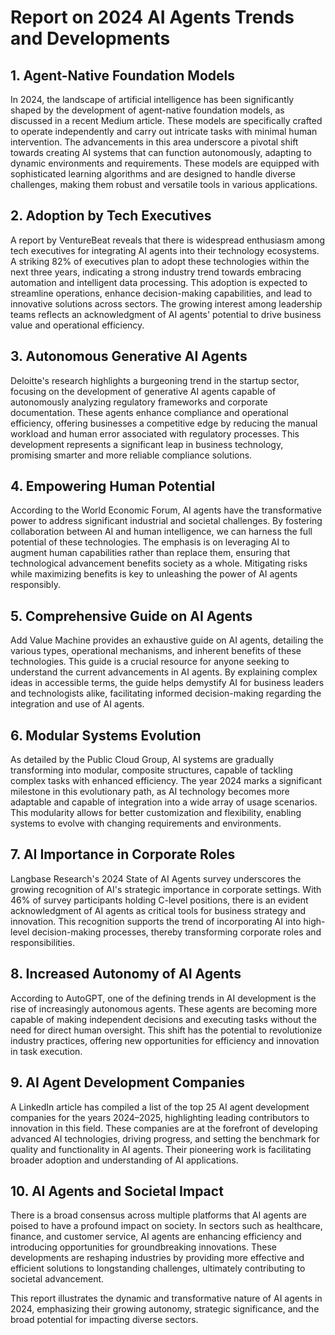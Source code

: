 # Report on 2024 AI Agents Trends and Developments

## 1. Agent-Native Foundation Models

In 2024, the landscape of artificial intelligence has been significantly shaped by the development of agent-native foundation models, as discussed in a recent Medium article. These models are specifically crafted to operate independently and carry out intricate tasks with minimal human intervention. The advancements in this area underscore a pivotal shift towards creating AI systems that can function autonomously, adapting to dynamic environments and requirements. These models are equipped with sophisticated learning algorithms and are designed to handle diverse challenges, making them robust and versatile tools in various applications.

## 2. Adoption by Tech Executives

A report by VentureBeat reveals that there is widespread enthusiasm among tech executives for integrating AI agents into their technology ecosystems. A striking 82% of executives plan to adopt these technologies within the next three years, indicating a strong industry trend towards embracing automation and intelligent data processing. This adoption is expected to streamline operations, enhance decision-making capabilities, and lead to innovative solutions across sectors. The growing interest among leadership teams reflects an acknowledgment of AI agents' potential to drive business value and operational efficiency.

## 3. Autonomous Generative AI Agents

Deloitte's research highlights a burgeoning trend in the startup sector, focusing on the development of generative AI agents capable of autonomously analyzing regulatory frameworks and corporate documentation. These agents enhance compliance and operational efficiency, offering businesses a competitive edge by reducing the manual workload and human error associated with regulatory processes. This development represents a significant leap in business technology, promising smarter and more reliable compliance solutions.

## 4. Empowering Human Potential

According to the World Economic Forum, AI agents have the transformative power to address significant industrial and societal challenges. By fostering collaboration between AI and human intelligence, we can harness the full potential of these technologies. The emphasis is on leveraging AI to augment human capabilities rather than replace them, ensuring that technological advancement benefits society as a whole. Mitigating risks while maximizing benefits is key to unleashing the power of AI agents responsibly.

## 5. Comprehensive Guide on AI Agents

Add Value Machine provides an exhaustive guide on AI agents, detailing the various types, operational mechanisms, and inherent benefits of these technologies. This guide is a crucial resource for anyone seeking to understand the current advancements in AI agents. By explaining complex ideas in accessible terms, the guide helps demystify AI for business leaders and technologists alike, facilitating informed decision-making regarding the integration and use of AI agents.

## 6. Modular Systems Evolution

As detailed by the Public Cloud Group, AI systems are gradually transforming into modular, composite structures, capable of tackling complex tasks with enhanced efficiency. The year 2024 marks a significant milestone in this evolutionary path, as AI technology becomes more adaptable and capable of integration into a wide array of usage scenarios. This modularity allows for better customization and flexibility, enabling systems to evolve with changing requirements and environments.

## 7. AI Importance in Corporate Roles

Langbase Research's 2024 State of AI Agents survey underscores the growing recognition of AI's strategic importance in corporate settings. With 46% of survey participants holding C-level positions, there is an evident acknowledgment of AI agents as critical tools for business strategy and innovation. This recognition supports the trend of incorporating AI into high-level decision-making processes, thereby transforming corporate roles and responsibilities.

## 8. Increased Autonomy of AI Agents

According to AutoGPT, one of the defining trends in AI development is the rise of increasingly autonomous agents. These agents are becoming more capable of making independent decisions and executing tasks without the need for direct human oversight. This shift has the potential to revolutionize industry practices, offering new opportunities for efficiency and innovation in task execution.

## 9. AI Agent Development Companies

A LinkedIn article has compiled a list of the top 25 AI agent development companies for the years 2024–2025, highlighting leading contributors to innovation in this field. These companies are at the forefront of developing advanced AI technologies, driving progress, and setting the benchmark for quality and functionality in AI agents. Their pioneering work is facilitating broader adoption and understanding of AI applications.

## 10. AI Agents and Societal Impact

There is a broad consensus across multiple platforms that AI agents are poised to have a profound impact on society. In sectors such as healthcare, finance, and customer service, AI agents are enhancing efficiency and introducing opportunities for groundbreaking innovations. These developments are reshaping industries by providing more effective and efficient solutions to longstanding challenges, ultimately contributing to societal advancement. 

This report illustrates the dynamic and transformative nature of AI agents in 2024, emphasizing their growing autonomy, strategic significance, and the broad potential for impacting diverse sectors.